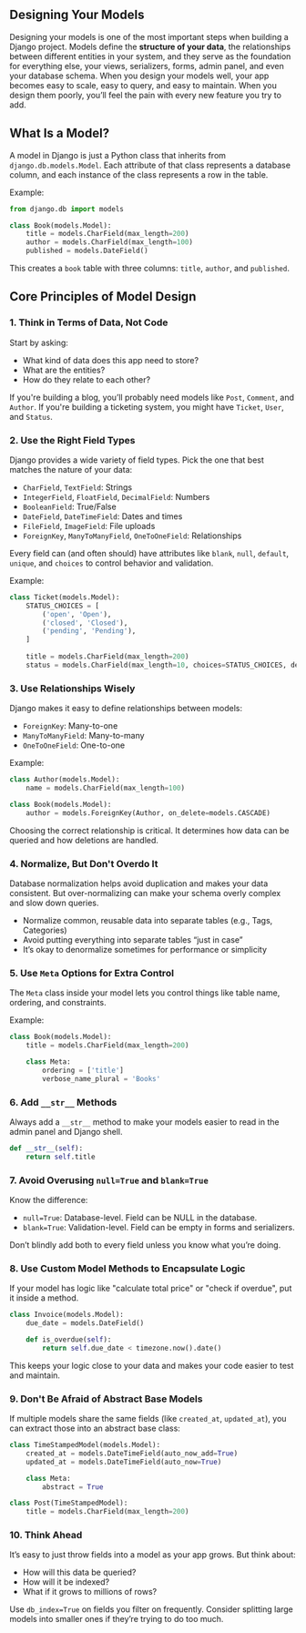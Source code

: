 ## Designing Your Models

Designing your models is one of the most important steps when building a Django project. Models define the **structure of your data**, the relationships between different entities in your system, and they serve as the foundation for everything else, your views, serializers, forms, admin panel, and even your database schema. When you design your models well, your app becomes easy to scale, easy to query, and easy to maintain. When you design them poorly, you’ll feel the pain with every new feature you try to add.

## What Is a Model?

A model in Django is just a Python class that inherits from `django.db.models.Model`. Each attribute of that class represents a database column, and each instance of the class represents a row in the table.

Example:

```python
from django.db import models

class Book(models.Model):
    title = models.CharField(max_length=200)
    author = models.CharField(max_length=100)
    published = models.DateField()
```

This creates a `book` table with three columns: `title`, `author`, and `published`.

## Core Principles of Model Design

### 1. Think in Terms of Data, Not Code

Start by asking:

* What kind of data does this app need to store?
* What are the entities?
* How do they relate to each other?

If you're building a blog, you’ll probably need models like `Post`, `Comment`, and `Author`.
If you're building a ticketing system, you might have `Ticket`, `User`, and `Status`.

### 2. Use the Right Field Types

Django provides a wide variety of field types. Pick the one that best matches the nature of your data:

* `CharField`, `TextField`: Strings
* `IntegerField`, `FloatField`, `DecimalField`: Numbers
* `BooleanField`: True/False
* `DateField`, `DateTimeField`: Dates and times
* `FileField`, `ImageField`: File uploads
* `ForeignKey`, `ManyToManyField`, `OneToOneField`: Relationships

Every field can (and often should) have attributes like `blank`, `null`, `default`, `unique`, and `choices` to control behavior and validation.

Example:

```python
class Ticket(models.Model):
    STATUS_CHOICES = [
        ('open', 'Open'),
        ('closed', 'Closed'),
        ('pending', 'Pending'),
    ]
    
    title = models.CharField(max_length=200)
    status = models.CharField(max_length=10, choices=STATUS_CHOICES, default='open')
```

### 3. Use Relationships Wisely

Django makes it easy to define relationships between models:

* `ForeignKey`: Many-to-one
* `ManyToManyField`: Many-to-many
* `OneToOneField`: One-to-one

Example:

```python
class Author(models.Model):
    name = models.CharField(max_length=100)

class Book(models.Model):
    author = models.ForeignKey(Author, on_delete=models.CASCADE)
```

Choosing the correct relationship is critical. It determines how data can be queried and how deletions are handled.

### 4. Normalize, But Don't Overdo It

Database normalization helps avoid duplication and makes your data consistent. But over-normalizing can make your schema overly complex and slow down queries.

* Normalize common, reusable data into separate tables (e.g., Tags, Categories)
* Avoid putting everything into separate tables “just in case”
* It’s okay to denormalize sometimes for performance or simplicity

### 5. Use `Meta` Options for Extra Control

The `Meta` class inside your model lets you control things like table name, ordering, and constraints.

Example:

```python
class Book(models.Model):
    title = models.CharField(max_length=200)

    class Meta:
        ordering = ['title']
        verbose_name_plural = 'Books'
```

### 6. Add `__str__` Methods

Always add a `__str__` method to make your models easier to read in the admin panel and Django shell.

```python
def __str__(self):
    return self.title
```

### 7. Avoid Overusing `null=True` and `blank=True`

Know the difference:

* `null=True`: Database-level. Field can be NULL in the database.
* `blank=True`: Validation-level. Field can be empty in forms and serializers.

Don’t blindly add both to every field unless you know what you’re doing.

### 8. Use Custom Model Methods to Encapsulate Logic

If your model has logic like "calculate total price" or "check if overdue", put it inside a method.

```python
class Invoice(models.Model):
    due_date = models.DateField()

    def is_overdue(self):
        return self.due_date < timezone.now().date()
```

This keeps your logic close to your data and makes your code easier to test and maintain.

### 9. Don't Be Afraid of Abstract Base Models

If multiple models share the same fields (like `created_at`, `updated_at`), you can extract those into an abstract base class:

```python
class TimeStampedModel(models.Model):
    created_at = models.DateTimeField(auto_now_add=True)
    updated_at = models.DateTimeField(auto_now=True)

    class Meta:
        abstract = True

class Post(TimeStampedModel):
    title = models.CharField(max_length=200)
```

### 10. Think Ahead

It’s easy to just throw fields into a model as your app grows. But think about:

* How will this data be queried?
* How will it be indexed?
* What if it grows to millions of rows?

Use `db_index=True` on fields you filter on frequently. Consider splitting large models into smaller ones if they’re trying to do too much.
